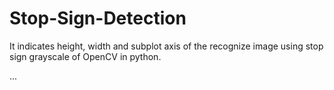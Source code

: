 # Stop-Sign-Detection

It indicates height, width and subplot axis of the recognize image using stop sign grayscale of OpenCV in python.

...
